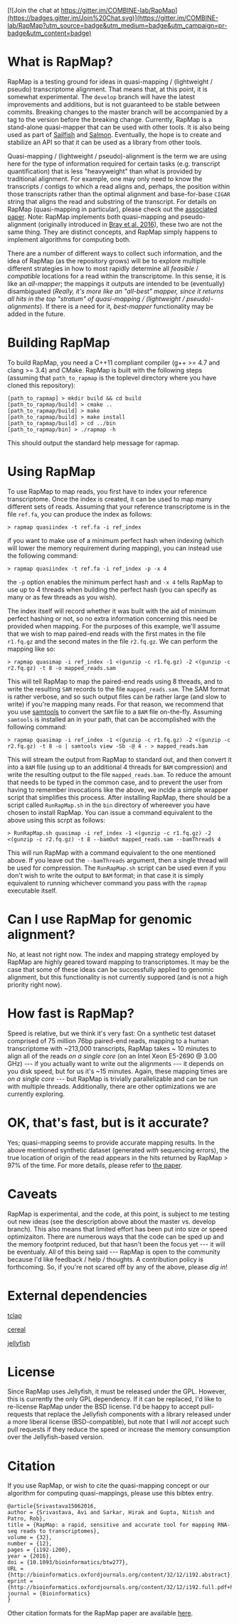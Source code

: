 [![Join the chat at https://gitter.im/COMBINE-lab/RapMap](https://badges.gitter.im/Join%20Chat.svg)](https://gitter.im/COMBINE-lab/RapMap?utm_source=badge&utm_medium=badge&utm_campaign=pr-badge&utm_content=badge)

# What is RapMap?

RapMap is a testing ground for ideas in quasi-mapping / (lightweight / pseudo) transcriptome alignment.  That means that, at this point, it is somewhat experimental.  The `develop` branch will have the latest improvements and additions, but is not guaranteed to be stable between commits.  Breaking changes to the master branch will be accompanied by a tag to the version before the breaking change.  Currently, RapMap is a stand-alone quasi-mapper that can be used with other tools.  It is also being used as part of [Sailfish](https://github.com/kingsfordgroup/sailfish) and [Salmon](https://github.com/COMBINE-lab/salmon).  Eventually, the hope is to create and stabilize an API so that it can be used as a library from other tools.

Quasi-mapping / (lightweight / pseudo)-alignment is the term we are using here for the type of information required for certain tasks (e.g. 
transcript quantification) that is less "heavyweight" than what is provided by traditional alignment. For example, one may
only need to know the transcripts / contigs to which a read aligns and, perhaps, the position within those transcripts rather
than the optimal alignment and base-for-base `CIGAR` string that aligns the read and substring of the transcript.  For details on RapMap (quasi-mapping in particular), please check out the [associated paper](http://bioinformatics.oxfordjournals.org/content/32/12/i192.full.pdf). Note: RapMap implements both quasi-mapping and pseudo-alignment (originally introduced in [Bray et al. 2016](http://www.nature.com/nbt/journal/v34/n5/full/nbt.3519.html)), these two are not the same thing. They are distinct concepts, and RapMap simply happens to implement algorithms for computing both.

There are a number of different ways to collect such information, and the idea of RapMap (as the repository grows) will be to explore multiple different strategies in how to most rapidly determine all *feasible* / *compatible* locations for a read within the transcriptome.  In this sense, it is like an *all-mapper*; the mappings it outputs are intended to be (eventually) disambiguated (*Really, it's more like an "all-best" mapper, since it returns all hits in the top "stratum" of quasi-mapping / (lightweight / pseudo)-alignments*).  If there is a need for it, *best-mapper* functionality may be added in the future.

# Building RapMap

To build RapMap, you need a C++11 compliant compiler (g++ >= 4.7 and clang >= 3.4) and CMake.  RapMap is built with the following steps (assuming that `path_to_rapmap` is the toplevel directory where you have cloned this repository):

```
[path_to_rapmap] > mkdir build && cd build
[path_to_rapmap/build] > cmake ..
[path_to_rapmap/build] > make
[path_to_rapmap/build] > make install
[path_to_rapmap/build] > cd ../bin
[path_to_rapmap/bin] > ./rapmap -h
```
This should output the standard help message for rapmap.

# Using RapMap

To use RapMap to map reads, you first have to index your reference transcriptome.  Once the index is created, it can be used to map many different sets of reads.  Assuming that your reference transcriptome is in the file `ref.fa`, you can produce the index as follows:

```
> rapmap quasiindex -t ref.fa -i ref_index
```

if you want to make use of a minimum perfect hash when indexing (which will lower the memory requirement during mapping), you can instead use the following command:

```
> rapmap quasiindex -t ref.fa -i ref_index -p -x 4
```

the `-p` option enables the minimum perfect hash and `-x 4` tells RapMap to use up to 4 threads when building the perfect hash (you can specify as many or as few threads as you wish).

The index itself will record whether it was built with the aid of minimum perfect hashing or not, so no extra information concerning this need be provided when mapping.  For the purposes of this example, we'll assume that we wish to map paired-end reads with the first mates in the file `r1.fq.gz` and the second mates in the file `r2.fq.gz`.  We can perform the mapping like so:

```
> rapmap quasimap -i ref_index -1 <(gunzip -c r1.fq.gz) -2 <(gunzip -c r2.fq.gz) -t 8 -o mapped_reads.sam
```

This will tell RapMap to map the paired-end reads using 8 threads, and to write the resulting `SAM` records to the file `mapped_reads.sam`.  The SAM format is rather verbose, and so such output files can be rather large (and slow to write) if you're mapping many reads.  For that reason, we recommend that you use [samtools](http://www.htslib.org/) to convert the `SAM` file to a `BAM` file on-the-fly.  Assuming `samtools` is installed an in your path, that can be accomplished with the following command:

```
> rapmap quasimap -i ref_index -1 <(gunzip -c r1.fq.gz) -2 <(gunzip -c r2.fq.gz) -t 8 -o | samtools view -Sb -@ 4 - > mapped_reads.bam
```

This will stream the output from RapMap to standard out, and then convert it into a `BAM` file (using up to an additional 4 threads for `BAM` compression) and write the resulting output to the file `mapped_reads.bam`.  To reduce the amount that needs to be typed in the common case, and to prevent the user from having to remember invocations like the above, we inclde a simple wrapper script that simplifies this process.  After installing RapMap, there should be a script called `RunRapMap.sh` in the `bin` directory of whereever you have chosen to install RapMap.  You can issue a command equivalent to the above using this scrpt as follows:

```
> RunRapMap.sh quasimap -i ref_index -1 <(gunzip -c r1.fq.gz) -2 <(gunzip -c r2.fq.gz) -t 8 --bamOut mapped_reads.sam --bamThreads 4
```

This will run RapMap with a command equivalent to the one mentioned above.  If you leave out the `--bamThreads` argument, then a single thread will be used for compression.  The `RunRapMap.sh` script can be used even if you don't wish to write the output to `BAM` format; in that case it is simply equivalent to running whichever command you pass with the `rapmap` executable itself.

# Can I use RapMap for genomic alignment?

No, at least not right now.  The index and mapping strategy employed by RapMap are highly geared toward mapping to transcriptomes.  It may be the case that some of these ideas can be successfully applied to genomic alignment, but 
this functionality is not currently suppored (and is not a high priority right now).

# How fast is RapMap?

Speed is relative, but we think it's very fast: On a synthetic test dataset comprised of 75 million 76bp paired-end reads, mapping to a human transcriptome with ~213,000 transcripts, RapMap takes ~ 10 minutes to align all of the reads *on a single core* (on an Intel Xeon E5-2690 @ 3.00 GHz) --- if you actually want to write out the alignments --- it depends on you disk speed, but for us it's ~15 minutes. Again, these mapping times are *on a single core* --- but RapMap is trivially parallelizable and can be run with multiple threads.  Additionally, there are other optimizations we are currently exploring.

# OK, that's fast, but is it accurate?

Yes; quasi-mapping seems to provide accurate mapping results. In the above mentioned synthetic dataset (generated *with* sequencing errors), the true location of origin of the read appears in the hits returned by RapMap > 97% of the time. For more details, please refer to [the paper](http://bioinformatics.oxfordjournals.org/content/32/12/i192.full.pdf).

# Caveats

RapMap is experimental, and the code, at this point, is subject to me testing out new ideas (see the description above about the master vs. develop branch). This also means that limited effort has been put into size or speed optimizaiton.  There are numerous ways that the code can be sped up and the memory footprint reduced, but that hasn't been the focus yet --- it will be eventualy.  All of this being said --- RapMap is open to the community because I'd like feedback / help / thoughts.  A contribution policy is forthcoming.  So, if you're not scared off by any of the above, please *dig in*!

# External dependencies

[tclap](http://tclap.sourceforge.net/)

[cereal](https://github.com/USCiLab/cereal)

[jellyfish](https://github.com/gmarcais/Jellyfish)

# License 

Since RapMap uses Jellyfish, it must be released under the GPL.  However, this is currently the only GPL dependency.  If it can be replaced, I'd like to re-license RapMap under the BSD license.  I'd be happy to accept pull-requests that replace the Jellyfish components with a library released under a more liberal license (BSD-compatible), but note that I will *not* accept such pull requests if they reduce the speed or increase the memory consumption over the Jellyfish-based version.

# Citation

If you use RapMap, or wish to cite the quasi-mapping concept or our algorithm for computing quasi-mappings, please 
use this bibtex entry. 

```
@article{Srivastava15062016,
author = {Srivastava, Avi and Sarkar, Hirak and Gupta, Nitish and Patro, Rob}, 
title = {RapMap: a rapid, sensitive and accurate tool for mapping RNA-seq reads to transcriptomes},
volume = {32}, 
number = {12}, 
pages = {i192-i200}, 
year = {2016}, 
doi = {10.1093/bioinformatics/btw277},
URL = {http://bioinformatics.oxfordjournals.org/content/32/12/i192.abstract}, 
eprint = {http://bioinformatics.oxfordjournals.org/content/32/12/i192.full.pdf+html}, 
journal = {Bioinformatics} 
}
```

Other citation formats for the RapMap paper are available [here](http://bioinformatics.oxfordjournals.org/citmgr?gca=bioinfo%3B32%2F12%2Fi192).
